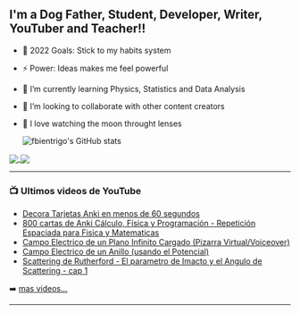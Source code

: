 ## I'm a Dog Father, Student, Developer, Writer, YouTuber and Teacher!!
- 🥅 2022 Goals: Stick to my habits system
- ⚡ Power: Ideas makes me feel powerful
- 🌱 I’m currently learning Physics, Statistics and Data Analysis 
- 👯 I’m looking to collaborate with other content creators
- 🔭 I love watching the moon throught lenses


  ![fbientrigo's GitHub stats](https://github-readme-stats.vercel.app/api?username=fbientrigo&show_icons=true&theme=synthwave)

<a href="https://www.youtube.com/c/floresenhalloween">
  <img align="center" src="https://github-readme-stats.vercel.app/api?username=fbientrigo&show_icons=true&theme=synthwave" />

</a>
<a href="https://www.linkedin.com/in/fabian-trigo-769245197/">
  <img align="center" src="https://github-readme-stats.vercel.app/api/pin/?username=fbientrigo&repo=convoychat" />
</a>

<br />

---

### 📺 Ultimos videos de YouTube

<!-- YOUTUBE:START -->
- [Decora Tarjetas Anki en menos de 60 segundos](https://www.youtube.com/watch?v=R8LQPpWlW_4)
- [800 cartas de Anki Cálculo, Física y Programación - Repetición Espaciada para Fisica y Matematicas](https://www.youtube.com/watch?v=mlWHKuN47YQ)
- [Campo Electrico de un Plano Infinito Cargado &lpar;Pizarra Virtual/Voiceover&rpar;](https://www.youtube.com/watch?v=DcYFQ6EiJ5M)
- [Campo Electrico de un Anillo &lpar;usando el Potencial&rpar;](https://www.youtube.com/watch?v=hzyl9EE7asQ)
- [Scattering de Rutherford - El parametro de Imacto y el Angulo de Scattering - cap 1](https://www.youtube.com/watch?v=Vp9R_4LZQM4)
<!-- YOUTUBE:END -->

➡️ [mas videos...](https://www.youtube.com/c/floresenhalloween)

---

[website]: https://www.youtube.com/c/floresenhalloween
[youtube]: https://youtu.be/mlWHKuN47YQ
[instagram]: https://www.instagram.com/floresenhalloween/
[linkedin]: https://www.linkedin.com/in/fabian-trigo-769245197/